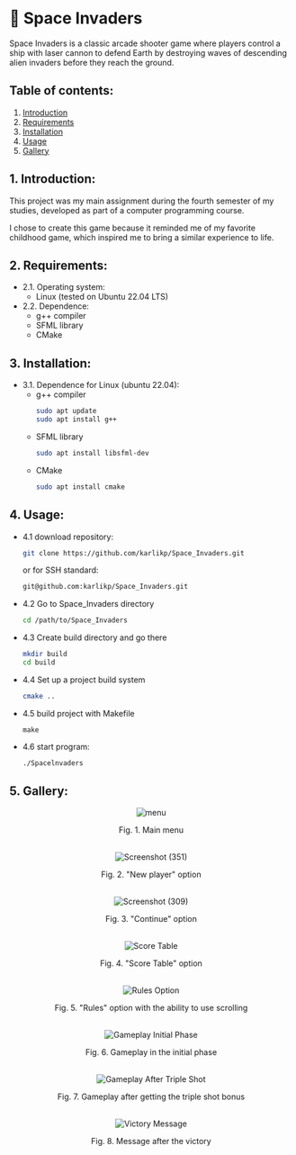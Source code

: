 
# 👾 Space Invaders
Space Invaders is a classic arcade shooter game where players control a ship with laser cannon to defend Earth by destroying waves of descending alien invaders before they reach the ground.

## Table of contents:
1. [Introduction](#1-introduction)
2. [Requirements](#2-requirements)
3. [Installation](#3-installation)
4. [Usage](#4-usage)
5. [Gallery](#5-gallery)
   
## 1. Introduction:

This project was my main assignment during the fourth semester of my studies, developed as part of a computer programming course.

I chose to create this game because it reminded me of my favorite childhood game, which inspired me to bring a similar experience to life.

## 2. Requirements:
   - 2.1. Operating system:
       - Linux (tested on Ubuntu 22.04 LTS)
       <!--- Windows (tested on Windows 11)-->
   - 2.2. Dependence:
       - g++ compiler
       - SFML library
       - CMake

## 3. Installation:
   - 3.1. Dependence for Linux (ubuntu 22.04):
       - g++ compiler
         ```bash
         sudo apt update
         sudo apt install g++
         ```
       - SFML library
         ```bash
         sudo apt install libsfml-dev
         ```
       - CMake
         ```bash
         sudo apt install cmake
         ```
  <!-- - 3.2. Dependence for Windows:
       - g++ compiler (https://www.msys2.org/)
       - configured SFML library (https://www.sfml-dev.org/download.php)
       - CMake (https://cmake.org/download/)-->

## 4. Usage:
   - 4.1 download repository:
      ```bash
      git clone https://github.com/karlikp/Space_Invaders.git
      ```
      or for SSH standard:
      ```bash
      git@github.com:karlikp/Space_Invaders.git
      ```
   - 4.2 Go to Space_Invaders directory
      ```bash
      cd /path/to/Space_Invaders
      ```
   - 4.3 Create build directory and go there
      ```bash
      mkdir build
      cd build
      ```
   - 4.4 Set up a project build system
      ```bash
      cmake ..
      ```
   - 4.5 build project with Makefile
      ```
      make
      ```
   - 4.6 start program:
     ```bash
     ./Spacelnvaders
     ```
      <!--- on Windows:
        ```bash
        SpaceInvaders
        ```-->
## 5. Gallery:

<div align="center">
  <img src="https://github.com/user-attachments/assets/42730d4b-dde6-4afd-85a4-f89dac8c2d70" alt="menu">
  <p>Fig. 1. Main menu</p>
</div>
<br>

<div align="center">
  <img src="https://github.com/user-attachments/assets/fa20878b-772c-4e59-af6b-8ef8f80ab02f" alt="Screenshot (351)">
  <p>Fig. 2. "New player" option</p>
</div>
<br>

<div align="center">
  <img src="https://github.com/user-attachments/assets/08577581-5845-4e02-b3c8-2cee7c522774" alt="Screenshot (309)">
  <p>Fig. 3. "Continue" option</p>
</div>
<br>

<div align="center">
  <img src="https://github.com/user-attachments/assets/70709a57-2552-493b-a331-40f6f305e804" alt="Score Table">
  <p>Fig. 4. "Score Table" option</p>
</div>
<br>

<div align="center">
  <img src="https://github.com/user-attachments/assets/8a500db2-0e85-4b60-9ad9-35bb3035ac08" alt="Rules Option">
  <p>Fig. 5. "Rules" option with the ability to use scrolling</p>
</div>
<br>

<div align="center">
  <img src="https://github.com/user-attachments/assets/3e12aa2f-4141-4148-98d9-619461d3d652" alt="Gameplay Initial Phase">
  <p>Fig. 6. Gameplay in the initial phase</p>
</div>
<br>

<div align="center">
  <img src="https://github.com/user-attachments/assets/ea6c5803-6010-459e-bcfe-be9818cc5743" alt="Gameplay After Triple Shot">
  <p>Fig. 7. Gameplay after getting the triple shot bonus</p>
</div>
<br>

<div align="center">
  <img src="https://github.com/user-attachments/assets/5a4ead27-4ff7-4cfa-b672-7d2a8a69f169" alt="Victory Message">
  <p>Fig. 8. Message after the victory</p>
</div>
<br>















